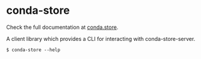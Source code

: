 # conda-store

Check the full documentation at [conda.store](https://conda.store/).

A client library which provides a CLI for interacting with conda-store-server.

```shell
$ conda-store --help
```
